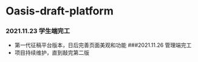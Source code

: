 # Oasis-draft-platform
### 2021.11.23 学生端完工
* 第一代征稿平台版本，日后完善页面美观和功能
###2021.11.26 管理端完工
* 项目持续维护，直到敲完第二版
